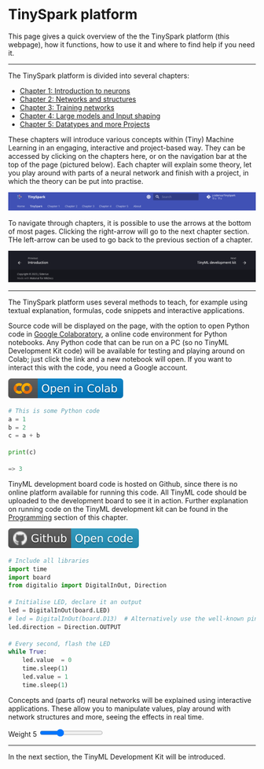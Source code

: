 # TinySpark platform

This page gives a quick overview of the the TinySpark platform (this webpage), how it functions, how to use it and where to find help if you need it.

---

The TinySpark platform is divided into several chapters:

- [Chapter 1: Introduction to neurons]
- [Chapter 2: Networks and structures]
- [Chapter 3: Training networks]
- [Chapter 4: Large models and Input shaping]
- [Chapter 5: Datatypes and more Projects]

<!-- sources -->
[Chapter 1: Introduction to neurons]:../chapter1/introduction.md
[Chapter 2: Networks and structures]:../chapter2/introduction.md
[Chapter 3: Training networks]:../index.md
[Chapter 4: Large models and Input shaping]:../index.md
[Chapter 5: Datatypes and more Projects]:../index.md

These chapters will introduce various concepts within (Tiny) Machine Learning in an engaging, interactive and project-based way. They can be accessed by clicking on the chapters here, or on the navigation bar at the top of the page (pictured below). Each chapter will explain some theory, let you play around with parts of a neural network and finish with a project, in which the theory can be put into practise.

![Navigation bar](../assets/images/navigation_bar.png)

To navigate through chapters, it is possible to use the arrows at the bottom of most pages. Clicking the right-arrow will go to the next chapter section. THe left-arrow can be used to go back to the previous section of a chapter.

![Navigation footer](../assets/images/navigation_footer.png)

---

The TinySpark platform uses several methods to teach, for example using textual explanation, formulas, code snippets and interactive applications.

Source code will be displayed on the page, with the option to open Python code in [Google Colaboratory], a online code environment for Python notebooks. Any Python code that can be run on a PC (so no TinyML Development Kit code) will be available for testing and playing around on Colab; just click the link and a new notebook will open. If you want to interact this with the code, you need a Google account. 

[Google Colaboratory]:https://colab.research.google.com/

[![Open In Colab](../assets/images/colab-badge.svg)](https://colab.research.google.com/drive/1AoRa8GUn_qJEkL_W6yFm9ECDFSHOD0yD)

```python title="test_code.py"
# This is some Python code
a = 1
b = 2
c = a + b

print(c)

=> 3
```

TinyML development board code is hosted on Github, since there is no online platform available for running this code. All TinyML code should be uploaded to the development board to see it in action. Further explanation on running code on the TinyML development kit can be found in the [Programming](programming.md) section of this chapter.

[![Open In Github](../assets/images/github-badge.svg)](https://github.com/j-siderius/TinySpark/blob/main/docs/assets/examples/led.py)

```python title="led.py"
# Include all libraries
import time
import board
from digitalio import DigitalInOut, Direction

# Initialise LED, declare it an output
led = DigitalInOut(board.LED)
# led = DigitalInOut(board.D13)  # Alternatively use the well-known pin 13
led.direction = Direction.OUTPUT

# Every second, flash the LED
while True:
    led.value  = 0
    time.sleep(1)
    led.value = 1
    time.sleep(1)
```

Concepts and (parts of) neural networks will be explained using interactive applications. These allow you to manipulate values, play around with network structures and more, seeing the effects in real time.

<script src="https://cdnjs.cloudflare.com/ajax/libs/p5.js/1.6.0/p5.js"></script>
<script>
let slider1;
let weights = [
  0.2,
  0.3,
  0.5,
  0.6,
  -0.4,
  0.9
];

function setup() {
  const canvas = createCanvas(600, 400);
  canvas.parent('sketch-holder');

  slider1 = select('#weight5')
}

function draw() {
  background(220);
  
  weights[4] = slider1.value();
  
  fill(0, 102, 153);
  text('weight 1: ' + weights[0], 10, 30);
  text('weight 2: ' + weights[1], 10, 40);
  text('weight 3: ' + weights[2], 10, 50);
  text('weight 4: ' + weights[3], 10, 60);
  text('weight 5: ' + weights[4], 10, 70);
  text('weight 6: ' + weights[5], 10, 80);
  
  let outputs = [
    (((0*weights[0]+0*weights[1])>=0.5 ? 1 : 0)*weights[4] + ((0*weights[2]+0*weights[3])>=0.5 ? 1 : 0)*weights[5])>=0.5 ? 1 : 0,
    (((0*weights[0]+1*weights[1])>=0.5 ? 1 : 0)*weights[4] + ((0*weights[2]+1*weights[3])>=0.5 ? 1 : 0)*weights[5])>=0.5 ? 1 : 0,
    (((1*weights[0]+0*weights[1])>=0.5 ? 1 : 0)*weights[4] + ((1*weights[2]+0*weights[3])>=0.5 ? 1 : 0)*weights[5])>=0.5 ? 1 : 0,
    (((1*weights[0]+1*weights[1])>=0.5 ? 1 : 0)*weights[4] + ((1*weights[2]+1*weights[3])>=0.5 ? 1 : 0)*weights[5])>=0.5 ? 1 : 0,
  ];
    
  text('[0,0] = ' + outputs[0], 10, 100);
  text('[0,1] = ' + outputs[1], 10, 110);
  text('[1,0] = ' + outputs[2], 10, 120);
  text('[1,1] = ' + outputs[3], 10, 130);
}
</script>
<div>
    <div id="sketch-holder"></div>
    <label for="weight5">Weight 5</label>
    <input type="range" id="weight5" name="weight5" min="-1" max="1" value="-0.4" step="0.1">
</div>

---

In the next section, the TinyML Development Kit will be introduced.